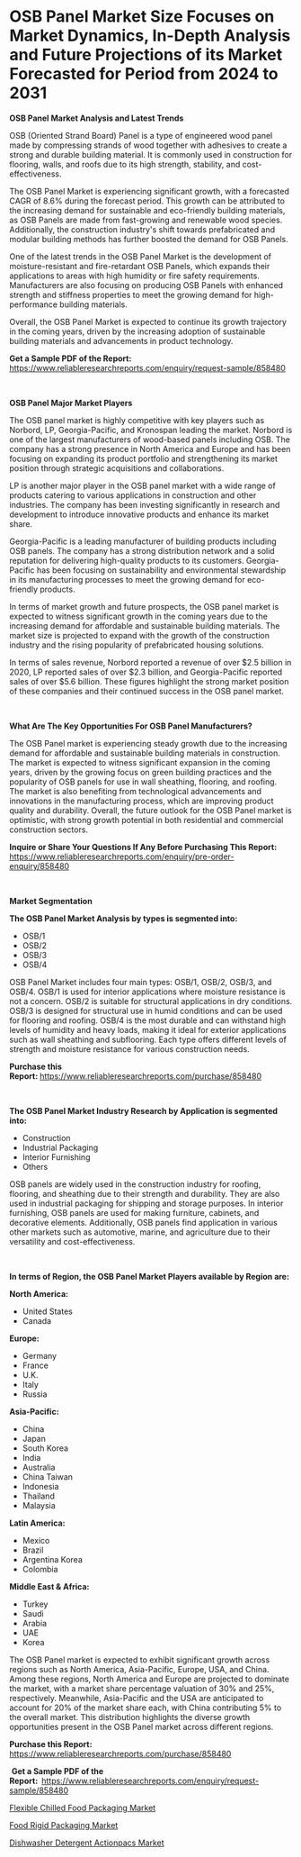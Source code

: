 <p><h1>OSB Panel Market Size Focuses on Market Dynamics, In-Depth Analysis and Future Projections of its Market Forecasted for Period from 2024 to 2031</h1></p><p><strong>OSB Panel Market Analysis and Latest Trends</strong></p>
<p><p>OSB (Oriented Strand Board) Panel is a type of engineered wood panel made by compressing strands of wood together with adhesives to create a strong and durable building material. It is commonly used in construction for flooring, walls, and roofs due to its high strength, stability, and cost-effectiveness.</p><p>The OSB Panel Market is experiencing significant growth, with a forecasted CAGR of 8.6% during the forecast period. This growth can be attributed to the increasing demand for sustainable and eco-friendly building materials, as OSB Panels are made from fast-growing and renewable wood species. Additionally, the construction industry's shift towards prefabricated and modular building methods has further boosted the demand for OSB Panels.</p><p>One of the latest trends in the OSB Panel Market is the development of moisture-resistant and fire-retardant OSB Panels, which expands their applications to areas with high humidity or fire safety requirements. Manufacturers are also focusing on producing OSB Panels with enhanced strength and stiffness properties to meet the growing demand for high-performance building materials.</p><p>Overall, the OSB Panel Market is expected to continue its growth trajectory in the coming years, driven by the increasing adoption of sustainable building materials and advancements in product technology.</p></p>
<p><strong>Get a Sample PDF of the Report:&nbsp;</strong> <a href="https://www.reliableresearchreports.com/enquiry/request-sample/858480">https://www.reliableresearchreports.com/enquiry/request-sample/858480</a></p>
<p>&nbsp;</p>
<p><strong>OSB Panel Major Market Players</strong></p>
<p><p>The OSB panel market is highly competitive with key players such as Norbord, LP, Georgia-Pacific, and Kronospan leading the market. Norbord is one of the largest manufacturers of wood-based panels including OSB. The company has a strong presence in North America and Europe and has been focusing on expanding its product portfolio and strengthening its market position through strategic acquisitions and collaborations.</p><p>LP is another major player in the OSB panel market with a wide range of products catering to various applications in construction and other industries. The company has been investing significantly in research and development to introduce innovative products and enhance its market share.</p><p>Georgia-Pacific is a leading manufacturer of building products including OSB panels. The company has a strong distribution network and a solid reputation for delivering high-quality products to its customers. Georgia-Pacific has been focusing on sustainability and environmental stewardship in its manufacturing processes to meet the growing demand for eco-friendly products.</p><p>In terms of market growth and future prospects, the OSB panel market is expected to witness significant growth in the coming years due to the increasing demand for affordable and sustainable building materials. The market size is projected to expand with the growth of the construction industry and the rising popularity of prefabricated housing solutions.</p><p>In terms of sales revenue, Norbord reported a revenue of over $2.5 billion in 2020, LP reported sales of over $2.3 billion, and Georgia-Pacific reported sales of over $5.6 billion. These figures highlight the strong market position of these companies and their continued success in the OSB panel market.</p></p>
<p>&nbsp;</p>
<p><strong>What Are The Key Opportunities For OSB Panel Manufacturers?</strong></p>
<p><p>The OSB Panel market is experiencing steady growth due to the increasing demand for affordable and sustainable building materials in construction. The market is expected to witness significant expansion in the coming years, driven by the growing focus on green building practices and the popularity of OSB panels for use in wall sheathing, flooring, and roofing. The market is also benefiting from technological advancements and innovations in the manufacturing process, which are improving product quality and durability. Overall, the future outlook for the OSB Panel market is optimistic, with strong growth potential in both residential and commercial construction sectors.</p></p>
<p><strong>Inquire or Share Your Questions If Any Before Purchasing This Report:</strong> <a href="https://www.reliableresearchreports.com/enquiry/pre-order-enquiry/858480">https://www.reliableresearchreports.com/enquiry/pre-order-enquiry/858480</a></p>
<p>&nbsp;</p>
<p><strong>Market Segmentation</strong></p>
<p><strong>The OSB Panel Market Analysis by types is segmented into:</strong></p>
<p><ul><li>OSB/1</li><li>OSB/2</li><li>OSB/3</li><li>OSB/4</li></ul></p>
<p><p>OSB Panel Market includes four main types: OSB/1, OSB/2, OSB/3, and OSB/4. OSB/1 is used for interior applications where moisture resistance is not a concern. OSB/2 is suitable for structural applications in dry conditions. OSB/3 is designed for structural use in humid conditions and can be used for flooring and roofing. OSB/4 is the most durable and can withstand high levels of humidity and heavy loads, making it ideal for exterior applications such as wall sheathing and subflooring. Each type offers different levels of strength and moisture resistance for various construction needs.</p></p>
<p><strong>Purchase this Report:&nbsp;</strong><a href="https://www.reliableresearchreports.com/purchase/858480">https://www.reliableresearchreports.com/purchase/858480</a></p>
<p>&nbsp;</p>
<p><strong>The OSB Panel Market Industry Research by Application is segmented into:</strong></p>
<p><ul><li>Construction</li><li>Industrial Packaging</li><li>Interior Furnishing</li><li>Others</li></ul></p>
<p><p>OSB panels are widely used in the construction industry for roofing, flooring, and sheathing due to their strength and durability. They are also used in industrial packaging for shipping and storage purposes. In interior furnishing, OSB panels are used for making furniture, cabinets, and decorative elements. Additionally, OSB panels find application in various other markets such as automotive, marine, and agriculture due to their versatility and cost-effectiveness.</p></p>
<p>&nbsp;</p>
<p><strong>In terms of Region, the OSB Panel Market Players available by Region are:</strong></p>
<p>
    <p> <strong> North America: </strong>
        <ul>
            <li>United States</li>
            <li>Canada</li>
        </ul>
        </p> 
    <p> <strong> Europe: </strong>
        <ul>
            <li>Germany</li>
            <li>France</li>
            <li>U.K.</li>
            <li>Italy</li>
            <li>Russia</li>
        </ul>
        </p> 
    <p> <strong> Asia-Pacific: </strong>
        <ul>
            <li>China</li>
            <li>Japan</li>
            <li>South Korea</li>
            <li>India</li>
            <li>Australia</li>
            <li>China Taiwan</li>
            <li>Indonesia</li>
            <li>Thailand</li>
            <li>Malaysia</li>
        </ul>
        </p> 
    <p> <strong> Latin America: </strong>
        <ul>
            <li>Mexico</li>
            <li>Brazil</li>
            <li>Argentina Korea</li>
            <li>Colombia</li>
        </ul>
        </p> 
    <p> <strong> Middle East & Africa: </strong>
        <ul>
            <li>Turkey</li>
            <li>Saudi</li>
            <li>Arabia</li>
            <li>UAE</li>
            <li>Korea</li>
        </ul>
    </p>
    </p>
<p><p>The OSB Panel market is expected to exhibit significant growth across regions such as North America, Asia-Pacific, Europe, USA, and China. Among these regions, North America and Europe are projected to dominate the market, with a market share percentage valuation of 30% and 25%, respectively. Meanwhile, Asia-Pacific and the USA are anticipated to account for 20% of the market share each, with China contributing 5% to the overall market. This distribution highlights the diverse growth opportunities present in the OSB Panel market across different regions.</p></p>
<p><strong>Purchase this Report: </strong><a href="https://www.reliableresearchreports.com/purchase/858480">https://www.reliableresearchreports.com/purchase/858480</a></p>
<p>&nbsp;<strong>Get a Sample PDF of the Report:&nbsp;&nbsp;</strong><a href="https://www.reliableresearchreports.com/enquiry/request-sample/858480">https://www.reliableresearchreports.com/enquiry/request-sample/858480</a></p>
<p><strong></strong></p>
<p><p><a href="https://view.publitas.com/reportprime-1/flexible-chilled-food-packaging-market-size-reflecting-a-forecast-till-2030-market-by-type-by-application-and-by-geography/">Flexible Chilled Food Packaging Market</a></p><p><a href="https://view.publitas.com/reportprime-1/food-rigid-packaging-market-centers-on-aspects-such-as-market-growth-market-share-market-opportunity-and-projected-forecasts-spanning-from-2023-to-2030/">Food Rigid Packaging Market</a></p><p><a href="https://view.publitas.com/reportprime-1/global-dishwasher-detergent-actionpacs-market-by-types-applications-and-major-players-with-regional-growth-rate-analysis-and-development-situation-from-2023-to-2030/">Dishwasher Detergent Actionpacs Market</a></p></p>